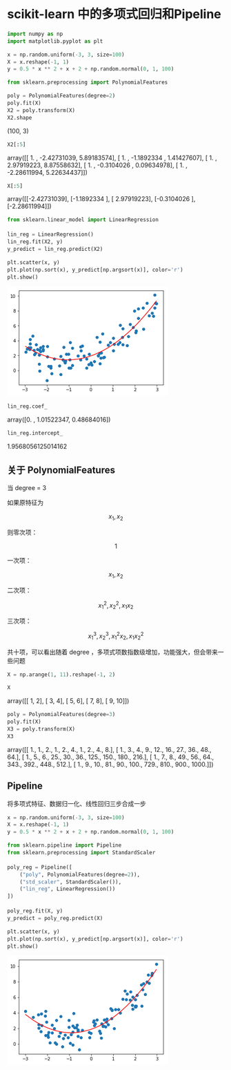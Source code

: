 # scikit-learn 中的多项式回归和Pipeline

```python
import numpy as np
import matplotlib.pyplot as plt
```

```python
x = np.random.uniform(-3, 3, size=100)
X = x.reshape(-1, 1)
y = 0.5 * x ** 2 + x + 2 + np.random.normal(0, 1, 100)
```

```python
from sklearn.preprocessing import PolynomialFeatures
```

```python
poly = PolynomialFeatures(degree=2)
poly.fit(X)
X2 = poly.transform(X)
X2.shape
```

(100, 3)

```python
X2[:5]
```

array([[ 1.        , -2.42731039,  5.89183574],
           [ 1.        , -1.1892334 ,  1.41427607],
           [ 1.        ,  2.97919223,  8.87558632],
           [ 1.        , -0.3104026 ,  0.09634978],
           [ 1.        , -2.28611994,  5.22634437]])

```python
X[:5]
```

array([[-2.42731039],
           [-1.1892334 ],
           [ 2.97919223],
           [-0.3104026 ],
           [-2.28611994]])

```python
from sklearn.linear_model import LinearRegression

lin_reg = LinearRegression()
lin_reg.fit(X2, y)
y_predict = lin_reg.predict(X2)
```

```python
plt.scatter(x, y)
plt.plot(np.sort(x), y_predict[np.argsort(x)], color='r')
plt.show()
```

![png](..\assets\img\PolynomialRegression\output_8_0_0.png)

```python
lin_reg.coef_
```

array([0.        , 1.01522347, 0.48684016])

```python
lin_reg.intercept_
```

1.9568056125014162

## 关于 PolynomialFeatures

当 degree = 3

如果原特征为

$$x_1, x_2$$

则零次项：

$$1$$

一次项：

$$x_1, x_2$$

二次项：

$$x_1^2, x_2^2, x_1x_2$$

三次项：

$$x_1^3, x_2^3, x_1^2x_2, x_1x_2^2$$

共十项，可以看出随着 degree ，多项式项数指数级增加，功能强大，但会带来一些问题

```python
X = np.arange(1, 11).reshape(-1, 2)
```

```python
X
```

array([[ 1,  2],
           [ 3,  4],
           [ 5,  6],
           [ 7,  8],
           [ 9, 10]])

```python
poly = PolynomialFeatures(degree=3)
poly.fit(X)
X3 = poly.transform(X)
X3
```

array([[   1.,    1.,    2.,    1.,    2.,    4.,    1.,    2.,    4.,
               8.],
           [   1.,    3.,    4.,    9.,   12.,   16.,   27.,   36.,   48.,
              64.],
           [   1.,    5.,    6.,   25.,   30.,   36.,  125.,  150.,  180.,
             216.],
           [   1.,    7.,    8.,   49.,   56.,   64.,  343.,  392.,  448.,
             512.],
           [   1.,    9.,   10.,   81.,   90.,  100.,  729.,  810.,  900.,
            1000.]])

## Pipeline

将多项式特征、数据归一化、线性回归三步合成一步

```python
x = np.random.uniform(-3, 3, size=100)
X = x.reshape(-1, 1)
y = 0.5 * x ** 2 + x + 2 + np.random.normal(0, 1, 100)
```

```python
from sklearn.pipeline import Pipeline
from sklearn.preprocessing import StandardScaler

poly_reg = Pipeline([
    ("poly", PolynomialFeatures(degree=2)),
    ("std_scaler", StandardScaler()),
    ("lin_reg", LinearRegression())
])

poly_reg.fit(X, y)
y_predict = poly_reg.predict(X)
```

```python
plt.scatter(x, y)
plt.plot(np.sort(x), y_predict[np.argsort(x)], color='r')
plt.show()
```

![png](..\assets\img\PolynomialRegression\output_18_0.png)
